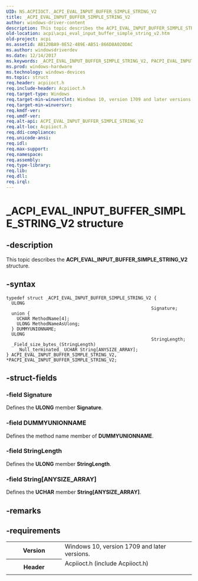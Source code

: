 ```yaml
---
UID: NS.ACPIIOCT._ACPI_EVAL_INPUT_BUFFER_SIMPLE_STRING_V2
title: _ACPI_EVAL_INPUT_BUFFER_SIMPLE_STRING_V2
author: windows-driver-content
description: This topic describes the ACPI_EVAL_INPUT_BUFFER_SIMPLE_STRING_V2 structure.
old-location: acpi\acpi_eval_input_buffer_simple_string_v2.htm
old-project: acpi
ms.assetid: AB120BA9-0E52-489E-AB51-866D8A020DAC
ms.author: windowsdriverdev
ms.date: 12/14/2017
ms.keywords: _ACPI_EVAL_INPUT_BUFFER_SIMPLE_STRING_V2, PACPI_EVAL_INPUT_BUFFER_SIMPLE_STRING_V2, ACPI_EVAL_INPUT_BUFFER_SIMPLE_STRING_V2, *PACPI_EVAL_INPUT_BUFFER_SIMPLE_STRING_V2
ms.prod: windows-hardware
ms.technology: windows-devices
ms.topic: struct
req.header: acpiioct.h
req.include-header: Acpiioct.h
req.target-type: Windows
req.target-min-winverclnt: Windows 10, version 1709 and later versions.
req.target-min-winversvr: 
req.kmdf-ver: 
req.umdf-ver: 
req.alt-api: ACPI_EVAL_INPUT_BUFFER_SIMPLE_STRING_V2
req.alt-loc: Acpiioct.h
req.ddi-compliance: 
req.unicode-ansi: 
req.idl: 
req.max-support: 
req.namespace: 
req.assembly: 
req.type-library: 
req.lib: 
req.dll: 
req.irql: 
---
```


# _ACPI_EVAL_INPUT_BUFFER_SIMPLE_STRING_V2 structure



## -description
This topic describes the  <b>ACPI_EVAL_INPUT_BUFFER_SIMPLE_STRING_V2</b> structure.



## -syntax

````
typedef struct _ACPI_EVAL_INPUT_BUFFER_SIMPLE_STRING_V2 {
  ULONG                                                        Signature;
  union {
    UCHAR MethodName[4];
    ULONG MethodNameAsUlong;
  } DUMMYUNIONNAME;
  ULONG                                                        StringLength;
  _Field_size_bytes_(StringLength)
    _Null_terminated_ UCHAR String[ANYSIZE_ARRAY];
} ACPI_EVAL_INPUT_BUFFER_SIMPLE_STRING_V2, *PACPI_EVAL_INPUT_BUFFER_SIMPLE_STRING_V2;
````


## -struct-fields

### -field Signature

Defines the <b>ULONG</b> member <b>Signature</b>.


### -field DUMMYUNIONNAME

Defines the method name member of <b>DUMMYUNIONNAME</b>.


### -field StringLength

Defines the <b>ULONG</b> member <b>StringLength</b>.


### -field String[ANYSIZE_ARRAY]

Defines the <b>UCHAR</b> member <b>String[ANYSIZE_ARRAY]</b>.


## -remarks


## -requirements
<table>
<tr>
<th width="30%">
Version

</th>
<td width="70%">
Windows 10, version 1709 and later versions.

</td>
</tr>
<tr>
<th width="30%">
Header

</th>
<td width="70%">
<dl>
<dt>Acpiioct.h (include Acpiioct.h)</dt>
</dl>
</td>
</tr>
</table>